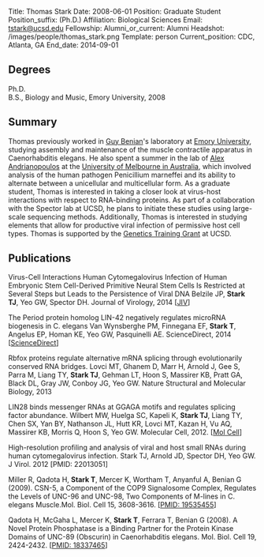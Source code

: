 Title: Thomas Stark
Date: 2008-06-01
Position: Graduate Student
Position_suffix: (Ph.D.)
Affiliation: Biological Sciences
Email: tstark@ucsd.edu
Fellowship: 
Alumni_or_current: Alumni
Headshot: /images/people/thomas_stark.png
Template: person
Current_position: CDC, Atlanta, GA
End_date: 2014-09-01

<!-- Status: draft -->

## Degrees

Ph.D.<br>
B.S., Biology and Music, Emory University, 2008<br>

## Summary

Thomas previously worked in [Guy Benian](http://www.biomed.emory.edu/PROGRAM_SITES/GMB/faculty.html)'s laboratory at [Emory University](http://www.emory.edu/home/index.html), studying assembly and maintenance of the muscle contractile apparatus in Caenorhabditis elegans. He also spent a summer in the lab of [Alex Andrianopoulos](http://www.hhmi.org/research/scholars/andrianopoulos_bio.html) at the [University of Melbourne in Australia](http://www.unimelb.edu.au/), which involved analysis of the human pathogen Penicillium marneffei and its ability to alternate between a unicellular and multicellular form. As a graduate student, Thomas is interested in taking a closer look at virus-host interactions with respect to RNA-binding proteins. As part of a collaboration with the Spector lab at UCSD, he plans to initiate these studies using large-scale sequencing methods. Additionally, Thomas is interested in studying elements that allow for productive viral infection of permissive host cell types. Thomas is supported by the [Genetics Training Grant](http://genetics.ucsd.edu/financial.html) at UCSD.
  


## Publications
Virus-Cell Interactions Human Cytomegalovirus Infection of Human Embryonic Stem Cell-Derived Primitive
    Neural Stem Cells Is Restricted at Several Steps but Leads to the Persistence of Viral DNA
    Belzile JP, **Stark TJ**, Yeo GW, Spector DH. Journal of Virology, 2014
    [[JIV](http://jvi.asm.org/content/88/8/4021.full?sid=fb4e045f-5454-4823-bec0-87bc7a8989c1)]

The Period protein homolog LIN-42 negatively regulates microRNA biogenesis in C. elegans
    Van Wynsberghe PM, Finnegana EF, **Stark T**, Angelus EP, Homan KE, Yeo GW, Pasquinelli AE. ScienceDirect, 2014 [[ScienceDirect](http://www.sciencedirect.com/science/article/pii/S0012160614001730#)]

Rbfox proteins regulate alternative mRNA splicing through evolutionarily conserved RNA bridges. Lovci MT, Ghanem D, Marr H, Arnold J, Gee S, Parra M, Liang TY, **Stark TJ**, Gehman LT, Hoon S, Massirer KB, Pratt GA, Black DL, Gray JW, Conboy JG, Yeo GW. Nature Structural and Molecular Biology, 2013 

LIN28 binds messenger RNAs at GGAGA motifs and regulates splicing factor abundance. Wilbert MW, Huelga SC, Kapeli K, **Stark TJ**, Liang TY, Chen SX, Yan BY, Nathanson JL, Hutt KR, Lovci MT, Kazan H, Vu AQ, Massirer KB, Morris Q, Hoon S, Yeo GW. Molecular Cell, 2012. [[Mol Cell](http://www.cell.com/molecular-cell/abstract/S1097-2765(12)00690-9)]

High-resolution profiling and analysis of viral and host small RNAs during human cytomegalovirus infection. Stark TJ, Arnold JD, Spector DH, Yeo GW. J Virol. 2012 [PMID: 22013051] 

Miller R, Qadota H, **Stark T**, Mercer K, Wortham T, Anyanful A, Benian G (2009). CSN-5, a Component of the COP9 Signalosome Complex, Regulates the Levels of UNC-96 and UNC-98, Two Components of M-lines in C. elegans Muscle.Mol. Biol. Cell 15, 3608-3616. [[PMID: 19535455](http://www.ncbi.nlm.nih.gov/pubmed/22013051)]

Qadota H, McGaha L, Mercer K, **Stark T**, Ferrara T, Benian G (2008). A Novel Protein Phosphatase is a Binding Partner for the Protein Kinase Domains of UNC-89 (Obscurin) in Caenorhabditis elegans. Mol. Biol. Cell 19, 2424-2432. [[PMID: 18337465](http://www.ncbi.nlm.nih.gov/pubmed/18337465)]
